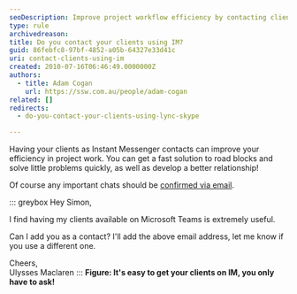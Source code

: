 ```yaml
---
seoDescription: Improve project workflow efficiency by contacting clients via Skype or Instant Messenger to resolve roadblocks and build relationships.
type: rule
archivedreason:
title: Do you contact your clients using IM?
guid: 86febfc8-97bf-4852-a05b-64327e33d41c
uri: contact-clients-using-im
created: 2010-07-16T06:46:49.0000000Z
authors:
  - title: Adam Cogan
    url: https://ssw.com.au/people/adam-cogan
related: []
redirects:
  - do-you-contact-your-clients-using-lync-skype

---
```


Having your clients as Instant Messenger contacts can improve your efficiency in project work. You can get a fast solution to road blocks and solve little problems quickly, as well as develop a better relationship!

<!--endintro-->

Of course any important chats should be [confirmed via email](/as-per-our-conversation-emails).

::: greybox
Hey Simon,

I find having my clients available on Microsoft Teams is extremely useful. 

Can I add you as a contact? I'll add the above email address, let me know if you use a different one.

Cheers,\
Ulysses Maclaren
:::
**Figure: It's easy to get your clients on IM, you only have to ask!**
